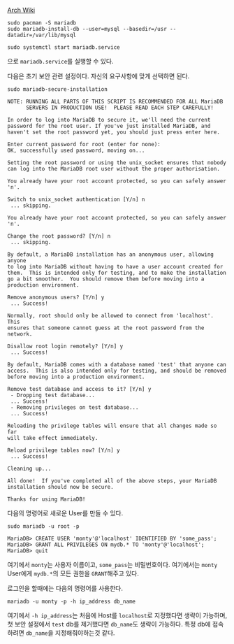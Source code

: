 [Arch Wiki](https://wiki.archlinux.org/title/MariaDB)
```
sudo pacman -S mariadb
sudo mariadb-install-db --user=mysql --basedir=/usr --datadir=/var/lib/mysql
```
```
sudo systemctl start mariadb.service
```
으로 `mariadb.service`를 실행할 수 있다.

다음은 초기 보안 관련 설정이다. 자신의 요구사항에 맞게 선택하면 된다.
```
sudo mariadb-secure-installation

NOTE: RUNNING ALL PARTS OF THIS SCRIPT IS RECOMMENDED FOR ALL MariaDB
      SERVERS IN PRODUCTION USE!  PLEASE READ EACH STEP CAREFULLY!

In order to log into MariaDB to secure it, we'll need the current
password for the root user. If you've just installed MariaDB, and
haven't set the root password yet, you should just press enter here.

Enter current password for root (enter for none):
OK, successfully used password, moving on...

Setting the root password or using the unix_socket ensures that nobody
can log into the MariaDB root user without the proper authorisation.

You already have your root account protected, so you can safely answer 'n'.

Switch to unix_socket authentication [Y/n] n
 ... skipping.

You already have your root account protected, so you can safely answer 'n'.

Change the root password? [Y/n] n
 ... skipping.

By default, a MariaDB installation has an anonymous user, allowing anyone
to log into MariaDB without having to have a user account created for
them.  This is intended only for testing, and to make the installation
go a bit smoother.  You should remove them before moving into a
production environment.

Remove anonymous users? [Y/n] y
 ... Success!

Normally, root should only be allowed to connect from 'localhost'.  This
ensures that someone cannot guess at the root password from the network.

Disallow root login remotely? [Y/n] y
 ... Success!

By default, MariaDB comes with a database named 'test' that anyone can
access.  This is also intended only for testing, and should be removed
before moving into a production environment.

Remove test database and access to it? [Y/n] y
 - Dropping test database...
 ... Success!
 - Removing privileges on test database...
 ... Success!

Reloading the privilege tables will ensure that all changes made so far
will take effect immediately.

Reload privilege tables now? [Y/n] y
 ... Success!

Cleaning up...

All done!  If you've completed all of the above steps, your MariaDB
installation should now be secure.

Thanks for using MariaDB!
```

다음의 명령어로 새로운 User를 만들 수 있다.
```
sudo mariadb -u root -p

MariaDB> CREATE USER 'monty'@'localhost' IDENTIFIED BY 'some_pass';
MariaDB> GRANT ALL PRIVILEGES ON mydb.* TO 'monty'@'localhost';
MariaDB> quit
```
여기에서 `monty`는 사용자 이름이고, `some_pass`는 비밀번호이다. 
여기에서는 `monty` User에게 `mydb.*`의 모든 권한을 `GRANT`해주고 있다.

로그인을 할때에는 다음의 명령어를 사용한다.
```
mariadb -u monty -p -h ip_address db_name
```
여기에서 `-h ip_address`는 처음에 Host를 `localhost`로 지정했다면 생략이 가능하며, 첫 보안 설정에서 `test` db를 제거했다면 `db_name`도 생략이 가능하다.
특정 db에 접속하려면 `db_name`을 지정해줘야하는것 같다.